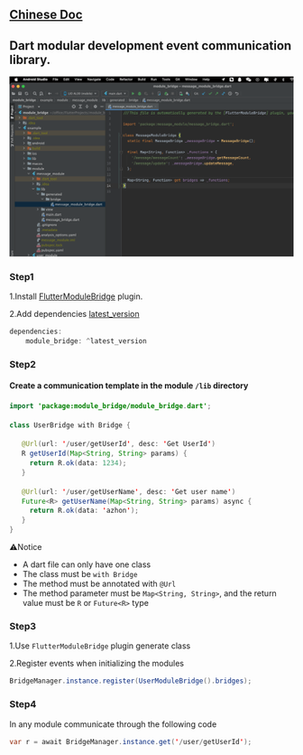 ## [Chinese Doc](https://github.com/azhon/module_bridge/blob/main/README-zh.md)

## Dart modular development event communication library.

<p align="center"><img src="https://github.com/azhon/module_bridge/blob/main/img/logo.png"></p>

### Step1

1.Install [FlutterModuleBridge](https://plugins.jetbrains.com/plugin/20491-fluttermodulebridge) plugin.

2.Add dependencies [latest_version](https://pub.dev/packages/module_bridge)

```java
dependencies:
    module_bridge: ^latest_version
```

### Step2
#### Create a communication template in the module `/lib` directory

```java
import 'package:module_bridge/module_bridge.dart';

class UserBridge with Bridge {

   @Url(url: '/user/getUserId', desc: 'Get UserId')
   R getUserId(Map<String, String> params) {
     return R.ok(data: 1234);
   }

   @Url(url: '/user/getUserName', desc: 'Get user name')
   Future<R> getUserName(Map<String, String> params) async {
     return R.ok(data: 'azhon');
   }
}
```
⚠️Notice
- A dart file can only have one class
- The class must be `with Bridge`
- The method must be annotated with `@Url`
- The method parameter must be `Map<String, String>`, and the return value must be `R` or `Future<R>` type

### Step3

1.Use `FlutterModuleBridge` plugin generate class

2.Register events when initializing the modules

```java
BridgeManager.instance.register(UserModuleBridge().bridges);
```

### Step4
In any module communicate through the following code

```java
var r = await BridgeManager.instance.get('/user/getUserId');
```
